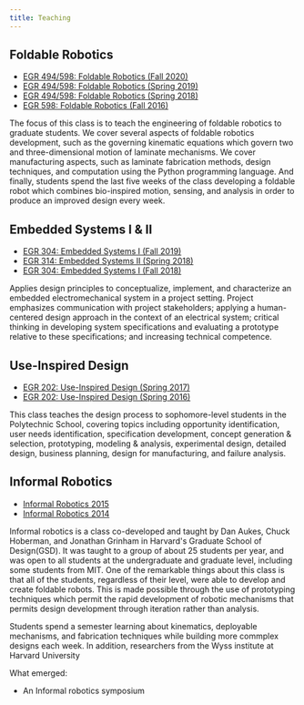 ```yaml
---
title: Teaching
---
```

## Foldable Robotics

* [EGR 494/598: Foldable Robotics (Fall 2020)](foldable-robotics-f-2020)
* [EGR 494/598: Foldable Robotics (Spring 2019)](foldable-robotics-s-2019)
* [EGR 494/598: Foldable Robotics (Spring 2018)](foldable-robotics-s-2018)
* [EGR 598: Foldable Robotics (Fall 2016)](foldable-robotics-f-2016)

The focus of this class is to teach the engineering of foldable robotics to graduate students.  We cover several aspects of foldable robotics development, such as the governing kinematic equations which govern two and three-dimensional motion of laminate mechanisms.  We cover manufacturing aspects, such as laminate fabrication methods, design techniques, and computation using the Python programming language.  And finally, students spend the last five weeks of the class developing a foldable robot which combines bio-inspired motion, sensing, and analysis in order to produce an improved design every week.  

## Embedded Systems I & II

* [EGR 304: Embedded Systems I (Fall 2019)](embedded-systems-I-f-2019)
* [EGR 314: Embedded Systems II (Spring 2018)](embedded-systems-II-s-2019)
* [EGR 304: Embedded Systems I (Fall 2018)](embedded-systems-I-f-2018)

Applies design principles to conceptualize, implement, and characterize an embedded electromechanical system in a project setting. Project emphasizes communication with project stakeholders; applying a human-centered design approach in the context of an electrical system; critical thinking in developing system specifications and evaluating a prototype relative to these specifications; and increasing technical competence.

## Use-Inspired Design

* [EGR 202: Use-Inspired Design (Spring 2017)](egr202-s-2017)
* [EGR 202: Use-Inspired Design (Spring 2016)](egr202-s-2016)  

This class teaches the design process to sophomore-level students in the Polytechnic School, covering topics including  opportunity identification, user needs identification, specification development, concept generation & selection, prototyping, modeling & analysis, experimental design, detailed design, business planning, design for manufacturing, and failure analysis.


## Informal Robotics

* [Informal Robotics 2015](informal-robotics-2015)
* [Informal Robotics 2014](informal-robotics-2014)  

Informal robotics is a class co-developed and taught by Dan Aukes, Chuck Hoberman, and Jonathan Grinham in Harvard's Graduate School of Design(GSD).  It was taught to a group of about 25 students per year, and was open to all students at the undergraduate and graduate level, including some students from MIT.  One of the remarkable things about this class is that all of the students, regardless of their level, were able to develop and create foldable robots.  This is made possible through the use of prototyping techniques which permit the rapid development of robotic mechanisms that permits design development through iteration rather than analysis.

Students spend a semester learning about kinematics, deployable mechanisms, and fabrication techniques while building more commplex designs each week.  In addition, researchers from the Wyss institute at Harvard University

What emerged:
* An Informal robotics symposium
